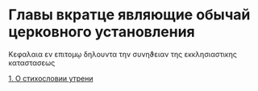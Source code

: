 
# Главы вкратце являющие обычай церковного установления

Κεφαλαια εν επιτομῳ δηλουντα την συνηϑειαν της εκκλησιαστικης καταστασεως

[1. О стихословии утрени](01.md)
